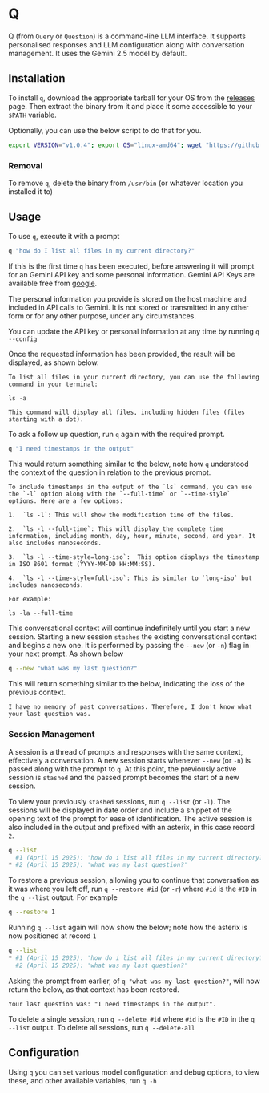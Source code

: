 # Q

Q (from `Query` or `Question`) is a command-line LLM interface. It supports personalised responses and LLM configuration along with conversation management. It uses the Gemini 2.5 model by default.

## Installation

To install `q`, download the appropriate tarball for your OS from the [releases](https://github.com/comradequinn/q/releases/) page. Then extract the binary from it and place it some accessible to your `$PATH` variable. 

Optionally, you can use the below script to do that for you.

```bash
export VERSION="v1.0.4"; export OS="linux-amd64"; wget "https://github.com/comradequinn/q/releases/download/${VERSION}/q-${VERSION}-${OS}.tar.gz" && tar -xf "q-${VERSION}-${OS}.tar.gz" && rm -f "q-${VERSION}-${OS}.tar.gz" && chmod +x q && sudo cp q /usr/bin/
```

### Removal

To remove `q`, delete the binary from `/usr/bin` (or whatever location you installed it to)

## Usage

To use `q`, execute it with a prompt

```bash
q "how do I list all files in my current directory?"
```

If this is the first time `q` has been executed, before answering it will prompt for an Gemini API key and some personal information. Gemini API Keys are available free from [google](https://aistudio.google.com/apikey). 

The personal information you provide is stored on the host machine and included in API calls to Gemini. It is not stored or transmitted in any other form or for any other purpose, under any circumstances. 

You can update the API key or personal information at any time by running `q --config` 

Once the requested information has been provided, the result will be displayed, as shown below.

```
To list all files in your current directory, you can use the following command in your terminal:

ls -a

This command will display all files, including hidden files (files starting with a dot).
```

To ask a follow up question, run `q` again with the required prompt.

```bash
q "I need timestamps in the output"
```

This would return something similar to the below, note how `q` understood the context of the question in relation to the previous prompt. 

```
To include timestamps in the output of the `ls` command, you can use the `-l` option along with the `--full-time` or `--time-style` options. Here are a few options:

1.  `ls -l`: This will show the modification time of the files.

2.  `ls -l --full-time`: This will display the complete time information, including month, day, hour, minute, second, and year. It also includes nanoseconds.

3.  `ls -l --time-style=long-iso`:  This option displays the timestamp in ISO 8601 format (YYYY-MM-DD HH:MM:SS).

4.  `ls -l --time-style=full-iso`: This is similar to `long-iso` but includes nanoseconds.

For example:

ls -la --full-time
```

This conversational context will continue indefinitely until you start a new session. Starting a new session `stashes` the existing conversational context and begins a new one. It is performed by passing the `--new` (or `-n`) flag in your next prompt. As shown below

```bash
q --new "what was my last question?"
```

This will return something similar to the below, indicating the loss of the previous context.

```
I have no memory of past conversations. Therefore, I don't know what your last question was.
```

### Session Management

A session is a thread of prompts and responses with the same context, effectively a conversation. A new session starts whenever `--new` (or `-n`) is passed along with the prompt to `q`. At this point, the previously active session is `stashed` and the passed prompt becomes the start of a new session.

To view your previously `stashed` sessions, run `q --list` (or `-l`). The sessions will be displayed in date order and include a snippet of the opening text of the prompt for ease of identification. The active session is also included in the output and prefixed with an asterix, in this case record `2`.

```bash
q --list
  #1 (April 15 2025): 'how do i list all files in my current directory?'
* #2 (April 15 2025): 'what was my last question?'
```

To restore a previous session, allowing you to continue that conversation as it was where you left off, run `q --restore #id` (or `-r`) where `#id` is the `#ID` in the `q --list` output. For example

```bash
q --restore 1
```

Running `q --list` again will now show the below; note how the asterix is now positioned at record `1`

```bash
q --list
* #1 (April 15 2025): 'how do i list all files in my current directory?'
  #2 (April 15 2025): 'what was my last question?'
```

Asking the prompt from earlier, of `q "what was my last question?"`, will now return the below, as that context has been restored.

```
Your last question was: "I need timestamps in the output".
```

To delete a single session, run `q --delete #id` where `#id` is the `#ID` in the `q --list` output. To delete all sessions, run `q --delete-all`

## Configuration

Using `q` you can set various model configuration and debug options, to view these, and other available variables, run `q -h`
